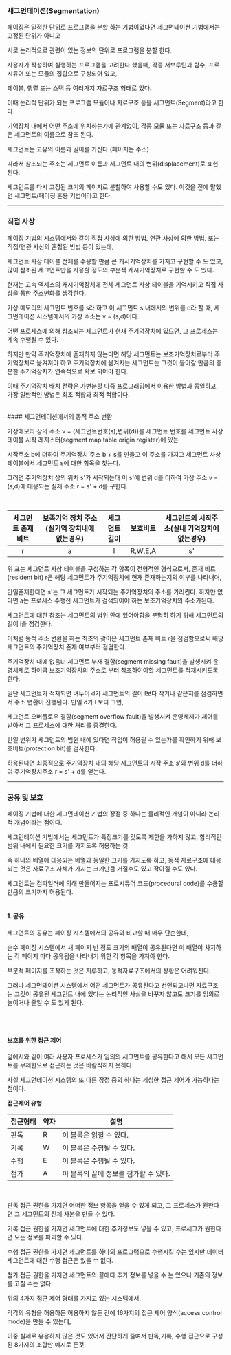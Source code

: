 ### 세그먼테이션(Segmentation)

페이징은 일정한 단위로 프로그램을 분할 하는 기법이었다면 세그먼테이션 기법에서는 고정된 단위가 아니고

서로 논리적으로 관련이 있는 정보의 단위로 프로그램을 분할 한다.

사용자가 작성하여 실행하는 프로그램을 고려한다 했을때, 각종 서브루틴과 함수, 프로시듀어 또는 모듈의 집합으로 구성되어 있고,

테이블, 행렬 또는 스택 등 여러가지 자료구조 형태로 있다.

이때 논리적 단위가 되는 프로그램 모듈이나 자료구조 등을 세그먼트(Segment)라고 한다.

기억장치 내에서 어떤 주소에 위치하는가에 관계없이, 각종 모듈 또는 자료구조 등과 같은 세그먼트의 이름으로 참조 된다.

세그먼트는 고유의 이름과 길이를 가진다.(페이지는 주소)

따라서 참조되는 주소는 세그먼트 이름과 세그먼트 내의 변위(displacement)로 표현 된다.

세그먼트를 다시 고정된 크기의 페이지로 분할하여 사용할 수도 있다. 이것을 전에 말했던 세그먼트/페이징 혼용 기법이라고 한다.

------------------------------------------------------------

### 직접 사상

페이징 기법의 시스템에서와 같이 직접 사상에 의한 방법, 연관 사상에 의한 방법, 또는 직접/연관 사상의 혼합된 방법 등이 있는데,

세그먼트 사상 테이블 전체를 수용할 만큼 큰 캐시기억장치를 가지고 구현할 수 도 있고, 많이 참조된 세그먼트만을 사용할 정도의 부분적 캐시기억장치로 구현할 수 도 있다.

현재는 고속 엑세스의 캐시기억장치에 전체 세그먼트 사상 테이블을 기억시키고 직접 사상을 통한 주소변화를 생각한다.

가상 메모리의 세그먼트 번호를 s라 하고 이 세그먼트 s 내에서의 변위를 d라 할 때, 세그먼테이션 시스템에서의 가장 주소는 v = (s,d)이다.

어떤 프로세스에 의해 참조되는 세그먼트가 현재 주기억장치에 있으면, 그 프로세스는 계속 수행될 수 있다. 

하지만 만약 주기억장치에 존재하지 않는다면 해당 세그먼트는 보조기억장치로부터 주기억장치로 옮겨져야 하고 주기억장치에 옮겨지는 세그먼트는 그것이 들어갈 만큼의 충분한 주기억장치가 연속적으로 확보 되어야 한다.

이때 주기억장치 배치 전략은 가변분할 다중 프로그래밍에서 이용한 방법과 동일하고, 가장 일반적인 방법은 최초 적합과 최적 적합이다.

<br>
#### 세그먼테이션에서의 동적 주소 변환 

가상메모리 상의 주소 v = (세그먼트번호(s),변위(d))를 세그먼트 번호를 세그먼트 사상 테이블 시작 레지스터(segment map table origin register)에 있는

시작주소 b에 더하여 주기억장치 주소 b + s를 만들고 이 주소를 가지고 세그먼트 사상 테이블에서 세그먼트 s에 대한 항목을 찾는다.

그러면 주기억장치 상의 위치 s'가 시작되는대 이 s'에 변위 d를 더하여 가상 주소 v = (s,d)에 대응되는 실제 주소 r = s' + d를 구한다.

<br>

|세그먼트 존재 비트|보족기억 장치 주소(실기억 장치내에 없는경우)|세그먼트 길이|보호비트|세그먼트의 시작주소(실내 기억장치에 없는경우)|
|:-----:|:----:|:-----:|:-------:|:------:|
|r|a|l|R,W,E,A|s'|

위 표는 세그먼트 사상 테이블을 구성하는 각 항목이 전형적인 형식으로서, 존재 비트(resident bit) r은 해당 세그먼트가 주기억장치에 현재 존재하는지의 여부를 나타내며,

만일존재한다면 s'는 그 세그먼트가 시작되는 주기억장치의 주소를 가리킨다. 하자만 없다면 a는 프로세스 수행전 세그먼트가 검색되어야 하는 보조기억장치의 주소가된다.

세그먼트에 대한 참조는 세그먼트의 범위 안에 있어야함을 분명히 하기 위해 세그먼트의 길이 l을 점검한다.

이처럼 동적 주소 변환을 하는 최초의 괒어은 세그먼트 존재 비트 r을 점검함으로써 해당 세그먼트의 주기억장치 존재 여부부터 점검한다.

주기억장치 내에 없음녀 세그먼트 부재 결함(segment missing fault)을 발생시켜 운영체제로 하여금 보조기억장치의 주소로 부터 참조하여야할 세그먼트를 적재시키도록한다.

일단 세그먼트가 적재되면 벼누이 d가 세그먼트의 길이 l보다 작거나 같은지를 점검하면서 주소 변환이 진행된다. 만일 d가 l 보다 크면,

세그먼트 오버플로우 결함(segment overflow fault)을 발생시켜 운영체제가 제어를 받아서 그 프로세스에 대한 처리를 종결한다.

만일 변위가 세그먼트의 범윈 내에 있다면 작업이 허용될 수 있는가를 확인하기 위해 보호비트(protection bit)를 검사한다.

허용된다면 최종적으로 주기억장치 내의 해당 세그먼트의 시작 주소 s'와 변위 d를 더하여 주기억장치주소 r = s' + d를 얻는다.

------------------------------------------------------------


### 공유 및 보호

페이징 기법에 대한 세그먼테이션 기법의 장점 중 하나는 물리적인 개념이 아니라 논리적 개념이라는 점이다.

세그먼테이션 기법에서는 세그먼트가 특정크기를 갖도록 제한을 가하지 않고, 합리적인 범위 내에서 필요한 크기를 가지도록 허용하는 것.

즉 하나의 배열에 대응되는 배열과 동일한 크기를 가지도록 하고, 동적 자료구조에 대응되는 것은 자료구조 자체가 가지는 크기만큼 거질수도 있고 작아질 수도 있다.

세그먼트는 컴파일러에 의해 만들어지는 프로시듀어 코드(procedural code)를 수용할 만큼의 크기까지 허용된다.
<br><br>
#### 1. 공유 

세그먼트의 공유는 페이징 시스템에서의 공유와 비교할 때 매우 단순한데,

순수 페이징 시스템에서 새 페이지 반 정도 크기의 배열이 공유된다면 이 배열이 차지하는 각 페이지 마다 공유됨을 나타내기 위한 각 항목을 가져야 한다.

부분적 페이지를 조작하는 것은 지루하고, 동적자료구조에서의 상황은 어려워진다.

그러나 세그먼테이션 시스템에서 어떤 세그먼트가 공유된다고 선언되고나면 자료구조는 그것이 공유된 세그먼트 내에 있다는 논리적인 사실을 바꾸지 않고도 
크기를 임의로 늘이거나 줄일 수 도 있게 된다.

<br><br>
#### 보호를 위한 접근 제어

앞에서와 깉이 여러 사용자 프로세스가 임의의 세그먼트를 공유한다고 해서 모든 세그먼트를 무제한으로 접근하는 것은 바람직하지 못하다.

사실 세그먼테이션 시스템의 또 다른 장점 중의 하나는 세심한 접근 제어가 가능하다는 점이다.


**접근제어 유형** 

|접근형태|약자|설명|
|----|----|-------|
|판독|R|이 블록은 읽힐 수 있다.|
|기록|W|이 블록은 수정될 수 있다.|
|수행|E|이 블록은 수행될 수 있다.|
|첨가|A|이 블록의 끝에 정보를 첨가할 수 있다.|

<br>

판독 접근 권한을 가지면 어떠한 정보 항목을 얻을 수 있게 되고, 그 프로세스가 원한다면 그 세그먼트의 전체 사본을 만들 수 있다.

기록 접근 권한을 가지면 세그먼트에 대한 추가정보도 넣을 수 있고, 프로세그가 원한다면 모든 정보를 파괴할 수 있다.

수행 접근 권한을 가지면 세그먼트를 하나의 프로그램으로 수행시킬 수는 있지만 데이터 세그먼트에 대한 수행 접근은 있을 수 없다.

첨가 접근 권한을 가지면 세그먼트의 끝에다 추가 정보를 넣을 수 는 있으나 기존의 정보를 고칠 수는 없다.

위의 4가지 접근 제어 형태를 가지고 있는 시스템에서,

각각의 유형을 허용하든 허용하지 않든 간에 16가지의 접근 제어 양식(access control mode)을 만들 수 있는데,

이중 실제로 유용하지 않은 것도 있어서 간단하게 줄여서 판독,기록, 수행 접근으로 구성된 8가지의 조합만 예시로 든것.
